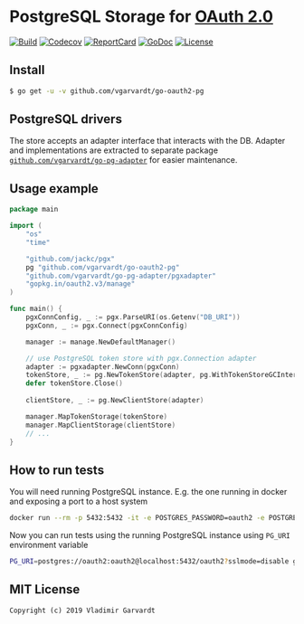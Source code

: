 # PostgreSQL Storage for [OAuth 2.0](https://github.com/go-oauth2/oauth2)

[![Build][Build-Status-Image]][Build-Status-Url] [![Codecov][codecov-image]][codecov-url] [![ReportCard][reportcard-image]][reportcard-url] [![GoDoc][godoc-image]][godoc-url] [![License][license-image]][license-url]

## Install

```bash
$ go get -u -v github.com/vgarvardt/go-oauth2-pg
```

## PostgreSQL drivers

The store accepts an adapter interface that interacts with the DB. Adapter and implementations are extracted to separate package [`github.com/vgarvardt/go-pg-adapter`](https://github.com/vgarvardt/go-pg-adapter) for easier maintenance.

## Usage example

```go
package main

import (
	"os"
	"time"

	"github.com/jackc/pgx"
	pg "github.com/vgarvardt/go-oauth2-pg"
	"github.com/vgarvardt/go-pg-adapter/pgxadapter"
	"gopkg.in/oauth2.v3/manage"
)

func main() {
	pgxConnConfig, _ := pgx.ParseURI(os.Getenv("DB_URI"))
	pgxConn, _ := pgx.Connect(pgxConnConfig)

	manager := manage.NewDefaultManager()

	// use PostgreSQL token store with pgx.Connection adapter
	adapter := pgxadapter.NewConn(pgxConn)
	tokenStore, _ := pg.NewTokenStore(adapter, pg.WithTokenStoreGCInterval(time.Minute))
	defer tokenStore.Close()
	
	clientStore, _ := pg.NewClientStore(adapter)

	manager.MapTokenStorage(tokenStore)
	manager.MapClientStorage(clientStore)
	// ...
}
```

## How to run tests

You will need running PostgreSQL instance. E.g. the one running in docker and exposing a port to a host system

```bash
docker run --rm -p 5432:5432 -it -e POSTGRES_PASSWORD=oauth2 -e POSTGRES_USER=oauth2 -e POSTGRES_DB=oauth2 postgres:10
```

Now you can run tests using the running PostgreSQL instance using `PG_URI` environment variable

```bash
PG_URI=postgres://oauth2:oauth2@localhost:5432/oauth2?sslmode=disable go test -cover ./...
```

## MIT License

```
Copyright (c) 2019 Vladimir Garvardt
```

[Build-Status-Url]: https://travis-ci.org/vgarvardt/go-oauth2-pg
[Build-Status-Image]: https://travis-ci.org/vgarvardt/go-oauth2-pg.svg?branch=master
[codecov-url]: https://codecov.io/gh/vgarvardt/go-oauth2-pg
[codecov-image]: https://codecov.io/gh/vgarvardt/go-oauth2-pg/branch/master/graph/badge.svg
[reportcard-url]: https://goreportcard.com/report/github.com/vgarvardt/go-oauth2-pg
[reportcard-image]: https://goreportcard.com/badge/github.com/vgarvardt/go-oauth2-pg
[godoc-url]: https://godoc.org/github.com/vgarvardt/go-oauth2-pg
[godoc-image]: https://godoc.org/github.com/vgarvardt/go-oauth2-pg?status.svg
[license-url]: http://opensource.org/licenses/MIT
[license-image]: https://img.shields.io/npm/l/express.svg
